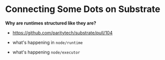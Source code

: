 # Connecting Some Dots on Substrate

**Why are runtimes structured like they are?**
* https://github.com/paritytech/substrate/pull/104

* what's happening in `node/runtime`
* what's happening `node/executor`